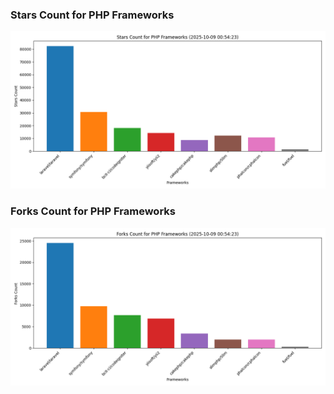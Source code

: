 ### Stars Count for PHP Frameworks

![Stars Chart](./archive/charts/20251009005423_stars_count.png)

### Forks Count for PHP Frameworks

![Forks Chart](./archive/charts/20251009005423_forks_count.png)

